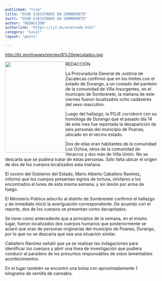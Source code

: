 ```yaml
---
published: "true"
title: "OCHO EJECUTADOS EN SOMBRERETE"
twitt: "OCHO EJECUTADOS EN SOMBRERETE"
author: "REDACCION"
authorlink: "https://ljz.mx/acercade.html"
category: "Local"
layout: "posts"

---
```

http://ljz.mx/images/stories/8%20ejecutados.jpg

  <img src="http://ljz.mx/images/stories/8%20ejecutados.jpg" border="0" width="200" height="300" style="float: left;" />REDACCIÓN



  La Procuraduría General de Justicia de Zacatecas confirmó que en los límites con el estado de Durango, a un costado del panteón de la comunidad de Villa Insurgentes, en el municipio de Sombrerete, la mañana de este viernes fueron localizados ocho cadáveres del sexo masculino.



  Luego del hallazgo, la PGJE corroboró con su homóloga de Durango que el pasado día 14 de este mes fue reportada la desaparición de seis personas del municipio de Poanas, ubicado en el vecino estado.



  Dos de ellas eran habitantes de la comunidad Los Ochoa, otros de la comunidad de Veracruz y dos más de Villa Unión. No se descarta que se pudiera tratar de estas personas. Sólo falta ubicar el origen de dos de los cuerpos localizados esta mañana.



  El vocero del Gobierno del Estado, Mario Alberto Caballero Ramírez, informó que los cuerpos presentan signos de tortura, similares a los encontrados el lunes de esta misma semana, y sin lesión por arma de fuego.



  El Ministerio Público adscrito al distrito de Sombrerete confirmó el hallazgo y de inmediato inició la averiguación correspondiente. De acuerdo con el reporte, dos de los cuerpos se presentan como decapitados.



  Se tiene como antecedente que a principios de la semana, en el mismo lugar, fueron localizados dos cuerpos humanos que posteriormente se aclaró que eran de personas originarias del municipio de Poanas, Durango, por lo que no se descarta que sea una situación similar.



  Caballero Ramírez señaló que ya se realizan las indagaciones para identificar los cuerpos y abrir una línea de investigación que pudiera conducir al paradero de los presuntos responsables de estos lamentables acontecimientos.



  En el lugar también se encontró una bolsa con aproximadamente 1 kilogramo de semilla de cannabis.

